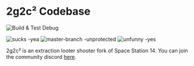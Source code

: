# 2g2c² Codebase

![Build & Test Debug](https://github.com/ekrixi-14/2g2c2/actions/workflows/build-test-debug.yml/badge.svg)

![sucks -yea](https://github.com/ekrixi-14/2g2c2/assets/67359748/878eb1cd-3683-410c-a94a-e2c17471d27e)
![master-branch -unprotected](https://github.com/ekrixi-14/2g2c2/assets/67359748/5e9d309d-954b-4a5c-9087-b448347882a2)
![unfunny -yes](https://github.com/ekrixi-14/2g2c2/assets/67359748/12efbd91-39d5-4488-b1d3-87312d527fc8)

2g2c² is an extraction looter shooter fork of Space Station 14. You can join the community discord [here](https://discord.gg/qsZHdK9fTa).
